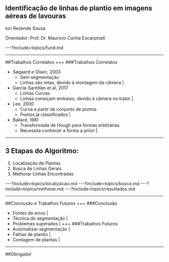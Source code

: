 ## Identificação de linhas de plantio em imagens aéreas de lavouras
Iuri Rezende Souza

Orientador: Prof. Dr. Mauricio Cunha Escarpinati

---?include=topics/fund.md

---

##Trabalhos Correlatos
+++
###Trabalhos Correlatos
- Søgaard e Olsen, 2003
  - Sem segmentação
  - Linhas são retas, devido à montagem da câmera |
- García-Santillán et al, 2017
  - Linhas Curvas
  - Linhas começam embaixo, devido à câmera no trator |
- Lee, 2000
  - Curva a partir de conjunto de pontos
  - Pontos já classificados |
- Ballard, 1981
  - Transformada de Hough para formas arbitrárias
  - Necessita conhecer a forma a priori |

---

## 3 Etapas do Algoritmo:

1. Localização de Plantas
1. Busca de Linhas Gerais
1. Melhorar Linhas Encontradas


---?include=topics/localizacao.md
---?include=topics/busca.md
---?include=topics/melhorar.md
---?include=topics/resultados.md

---

##Conclusão e Trabalhos Futuros
+++
###Conclusão
- Fontes de erros |
- Técnica de segmentação |
- Problemas superados |
+++
###Trabalhos Futuros
- Automatizar segmentação |
- Falhas de plantio |
- Contagem de plantas |
---
##Obrigado!
